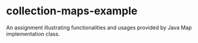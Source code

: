 # collection-maps-example
An assignment illustrating functionalities and usages provided by Java Map implementation class. 
